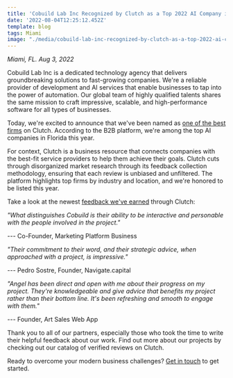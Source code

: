 ```yaml
---
title: 'Cobuild Lab Inc Recognized by Clutch as a Top 2022 AI Company in Florida'
date: '2022-08-04T12:25:12.452Z'
template: blog
tags: Miami
image: "./media/cobuild-lab-inc-recognized-by-clutch-as-a-top-2022-ai-company-in-florida.png"
---
```


_Miami, FL. Aug 3, 2022_

Cobuild Lab Inc is a dedicated technology agency that delivers groundbreaking solutions to fast-growing companies. We're a reliable provider of development and AI services that enable businesses to tap into the power of automation. Our global team of highly qualified talents shares the same mission to craft impressive, scalable, and high-performance software for all types of businesses.

Today, we're excited to announce that we've been named as [one of the best firms](https://clutch.co/developers/artificial-intelligence/miami) on Clutch. According to the B2B platform, we're among the top AI companies in Florida this year.

For context, Clutch is a business resource that connects companies with the best-fit service providers to help them achieve their goals. Clutch cuts through disorganized market research through its feedback collection methodology, ensuring that each review is unbiased and unfiltered. The platform highlights top firms by industry and location, and we're honored to be listed this year.

Take a look at the newest [feedback we've earned](https://clutch.co/profile/cobuild-lab?sort_by=date_DESC&project_cost=&service_provided=&review_type=#reviews) through Clutch:

_"What distinguishes Cobuild is their ability to be interactive and personable with the people involved in the project."_

--- Co-Founder, Marketing Platform Business

_"Their commitment to their word, and their strategic advice, when approached with a project, is impressive."_

--- Pedro Sostre, Founder, Navigate.capital

_"Angel has been direct and open with me about their progress on my project. They're knowledgeable and give advice that benefits my project rather than their bottom line. It's been refreshing and smooth to engage with them."_

--- Founder, Art Sales Web App

Thank you to all of our partners, especially those who took the time to write their helpful feedback about our work. Find out more about our projects by checking out our catalog of verified reviews on Clutch.

Ready to overcome your modern business challenges? [Get in touch](https://www.cobuildlab.com/services/) to get
started.
